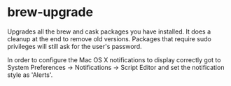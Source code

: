 # brew-upgrade
Upgrades all the brew and cask packages you have installed. It does a cleanup at the end to remove old versions. Packages that require sudo privileges will still ask for the user's password.

In order to configure the Mac OS X notifications to display correctly got to System Preferences -> Notifications -> Script Editor and set the notification style as 'Alerts'.
